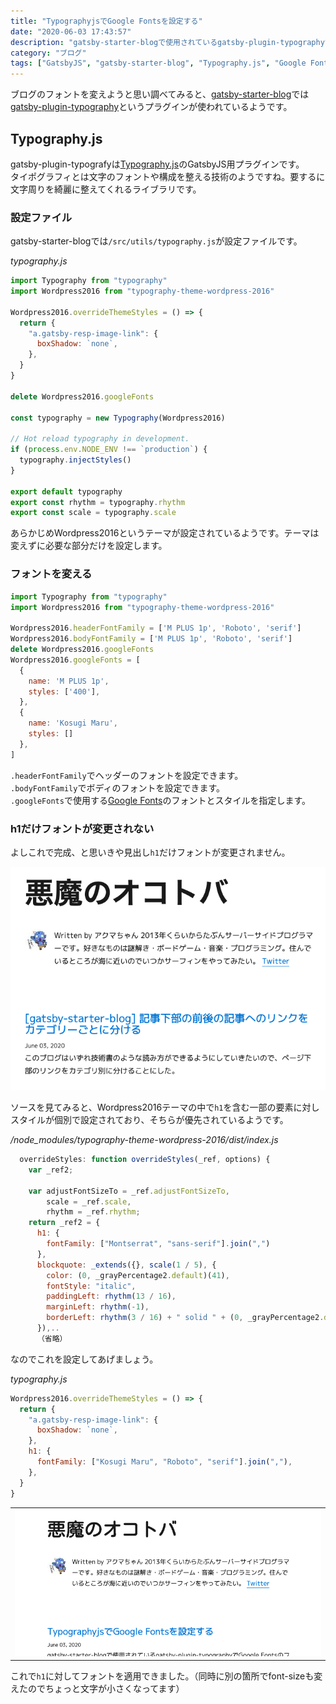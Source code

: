 ```yaml
---
title: "TypographyjsでGoogle Fontsを設定する"
date: "2020-06-03 17:43:57"
description: "gatsby-starter-blogで使用されているgatsby-plugin-typographyでGoogle Fontsのフォントを設定する。"
category: "ブログ"
tags: ["GatsbyJS", "gatsby-starter-blog", "Typography.js", "Google Fonts"]
---
```


ブログのフォントを変えようと思い調べてみると、[gatsby-starter-blog](https://www.gatsbyjs.org/starters/gatsbyjs/gatsby-starter-blog/)では[gatsby-plugin-typography](https://www.gatsbyjs.org/packages/gatsby-plugin-typography/)というプラグインが使われているようです。  
  
## Typography.js

gatsby-plugin-typografyは[Typography.js](https://kyleamathews.github.io/typography.js/)のGatsbyJS用プラグインです。  
タイポグラフィとは文字のフォントや構成を整える技術のようですね。要するに文字周りを綺麗に整えてくれるライブラリです。  
  
### 設定ファイル

gatsby-starter-blogでは`/src/utils/typography.js`が設定ファイルです。

*typography.js*
```js
import Typography from "typography"
import Wordpress2016 from "typography-theme-wordpress-2016"

Wordpress2016.overrideThemeStyles = () => {
  return {
    "a.gatsby-resp-image-link": {
      boxShadow: `none`,
    },
  }
}

delete Wordpress2016.googleFonts

const typography = new Typography(Wordpress2016)

// Hot reload typography in development.
if (process.env.NODE_ENV !== `production`) {
  typography.injectStyles()
}

export default typography
export const rhythm = typography.rhythm
export const scale = typography.scale
```
あらかじめWordpress2016というテーマが設定されているようです。テーマは変えずに必要な部分だけを設定します。  

### フォントを変える

```js
import Typography from "typography"
import Wordpress2016 from "typography-theme-wordpress-2016"

Wordpress2016.headerFontFamily = ['M PLUS 1p', 'Roboto', 'serif']
Wordpress2016.bodyFontFamily = ['M PLUS 1p', 'Roboto', 'serif']
delete Wordpress2016.googleFonts
Wordpress2016.googleFonts = [
  {
    name: 'M PLUS 1p',
    styles: ['400'],
  },
  {
    name: 'Kosugi Maru',
    styles: []
  },
]
```

`.headerFontFamily`でヘッダーのフォントを設定できます。  
`.bodyFontFamily`でボディのフォントを設定できます。  
`.googleFonts`で使用する[Google Fonts](https://fonts.google.com/)のフォントとスタイルを指定します。  

### h1だけフォントが変更されない

よしこれで完成、と思いきや見出し`h1`だけフォントが変更されません。

![見出しだけ変更されない](./h1fontnotchanged.png)
  
ソースを見てみると、Wordpress2016テーマの中で`h1`を含む一部の要素に対しスタイルが個別で設定されており、そちらが優先されているようです。  
  
*/node_modules/typography-theme-wordpress-2016/dist/index.js*
```js
  overrideStyles: function overrideStyles(_ref, options) {
    var _ref2;

    var adjustFontSizeTo = _ref.adjustFontSizeTo,
        scale = _ref.scale,
        rhythm = _ref.rhythm;
    return _ref2 = {
      h1: {
        fontFamily: ["Montserrat", "sans-serif"].join(",")
      },
      blockquote: _extends({}, scale(1 / 5), {
        color: (0, _grayPercentage2.default)(41),
        fontStyle: "italic",
        paddingLeft: rhythm(13 / 16),
        marginLeft: rhythm(-1),
        borderLeft: rhythm(3 / 16) + " solid " + (0, _grayPercentage2.default)(10)
      }),..
      （省略）
```
  
なのでこれを設定してあげましょう。  
  
*typography.js*
```js
Wordpress2016.overrideThemeStyles = () => {
  return {
    "a.gatsby-resp-image-link": {
      boxShadow: `none`,
    },
    h1: {
      fontFamily: ["Kosugi Maru", "Roboto", "serif"].join(","),
    },
  }
}
```

||  
|:-:|
|![フォント変更完了](./h1fontchanged.png)|

これで`h1`に対してフォントを適用できました。（同時に別の箇所でfont-sizeも変えたのでちょっと文字が小さくなってます）
